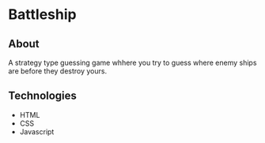 # Battleship

## About
A strategy type guessing game whhere you try to guess where enemy ships are before they destroy yours.

## Technologies
- HTML
- CSS 
- Javascript





